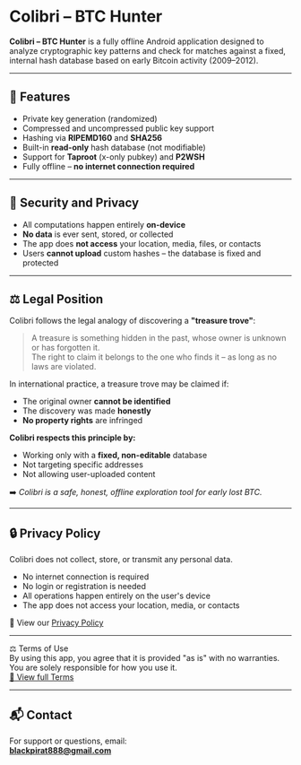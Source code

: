 # Colibri – BTC Hunter

**Colibri – BTC Hunter** is a fully offline Android application designed to analyze cryptographic key patterns and check for matches against a fixed, internal hash database based on early Bitcoin activity (2009–2012).

---

## 🚀 Features

- Private key generation (randomized)
- Compressed and uncompressed public key support
- Hashing via **RIPEMD160** and **SHA256**
- Built-in **read-only** hash database (not modifiable)
- Support for **Taproot** (x-only pubkey) and **P2WSH**
- Fully offline – **no internet connection required**

---

## 🔐 Security and Privacy

- All computations happen entirely **on-device**
- **No data** is ever sent, stored, or collected
- The app does **not access** your location, media, files, or contacts
- Users **cannot upload** custom hashes – the database is fixed and protected

---

## ⚖️ Legal Position

Colibri follows the legal analogy of discovering a **"treasure trove"**:

> A treasure is something hidden in the past, whose owner is unknown or has forgotten it.  
> The right to claim it belongs to the one who finds it – as long as no laws are violated.

In international practice, a treasure trove may be claimed if:

- The original owner **cannot be identified**
- The discovery was made **honestly**
- **No property rights** are infringed

**Colibri respects this principle by:**

- Working only with a **fixed, non-editable** database
- Not targeting specific addresses
- Not allowing user-uploaded content

➡️ *Colibri is a safe, honest, offline exploration tool for early lost BTC.*

---

## 🔒 Privacy Policy

Colibri does not collect, store, or transmit any personal data.

- No internet connection is required  
- No login or registration is needed  
- All operations happen entirely on the user's device  
- The app does not access your location, media, or contacts

📄 View our [Privacy Policy](PRIVACY.md)

---

⚖️ Terms of Use  
By using this app, you agree that it is provided "as is" with no warranties.  
You are solely responsible for how you use it.  
[📄 View full Terms](TERMS.md)

---

## 📬 Contact

For support or questions, email:  
**blackpirat888@gmail.com**
